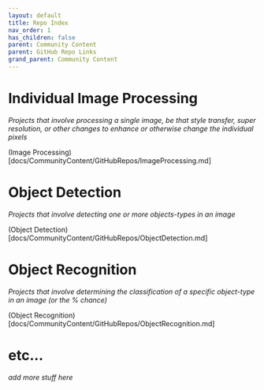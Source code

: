 ```yaml
---
layout: default
title: Repo Index
nav_order: 1
has_children: false
parent: Community Content
parent: GitHub Repo Links
grand_parent: Community Content
---
```


# Individual Image Processing

_Projects that involve processing a single image, be that style transfer, super resolution, or other changes to enhance or otherwise change the individual pixels_

(Image Processing)[docs/CommunityContent/GitHubRepos/ImageProcessing.md]

# Object Detection

_Projects that involve detecting one or more objects-types in an image_

(Object Detection)[docs/CommunityContent/GitHubRepos/ObjectDetection.md]

# Object Recognition

_Projects that involve determining the classification of a specific object-type in an image (or the % chance)_

(Object Recognition)[docs/CommunityContent/GitHubRepos/ObjectRecognition.md]

# etc...

_add more stuff here_
